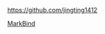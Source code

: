 
<!-- Give link to your github home page -->
<span id="github">https://github.com/jingting1412</span>

<!-- [CS3281: Give your NUS-OSS project][CS3282: give your internal and external projects related to the module] -->
<span id="projects">[MarkBind](https://github.com/MarkBind/markbind)</span>
